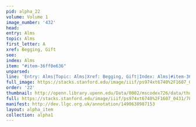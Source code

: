 ```yaml
---
pid: alpha_22
volume: Volume 1
image_number: '432'
head: 
entry: Alms
topic: Alms
first_letter: A
xref: Begging, Gift
see: 
index: Alms
item: "#item-36ff0e636"
unparsed: 
line: 'Entry: Alms|Topic: Alms|Xref: Begging, Gift|Index: Alms|#item-36ff0e636'
full_image: https://stacks.stanford.edu/image/iiif/ps974xt6740%2F1607_0431/full/full/0/default.jpg
order: '22'
thumbnail: http://openn.library.upenn.edu/Data/0002/mscodex726/data/thumb/1607_0431_thumb.jpg
full: https://stacks.stanford.edu/image/iiif/ps974xt6740%2F1607_0431/786,3658,3002,508/full/0/default.jpg
manifest: http://dev.llgc.org.uk/annotation/1490638987153
layout: alpha_item
collection: alpha1
---
```

